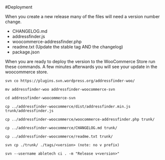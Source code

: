 #Deployment

When you create a new release many of the files will need a version number change.
- CHANGELOG.md
- addressfinder.js
- woocommerce-addressfinder.php
- readme.txt (Update the stable tag AND the changelog)
- package.json


When you are ready to deploy the version to the WooCommerce Store run these commands.
A few minutes afterwards you will see your update in the woocommerce store.


```
svn co https://plugins.svn.wordpress.org/addressfinder-woo/

mv addressfinder-woo addressfinder-woocommerce-svn

cd addressfinder-woocommerce-svn

cp ../addressfinder-woocommerce/dist/addressfinder.min.js trunk/addressfinder.js

cp ../addressfinder-woocommerce/woocommerce-addressfinder.php trunk/

cp ../addressfinder-woocommerce/CHANGELOG.md trunk/

cp ../addressfinder-woocommerce/readme.txt trunk/

svn cp ./trunk/ ./tags/<version> (note: no v prefix)

svn --username abletech ci . -m "Release v<version>"
```
